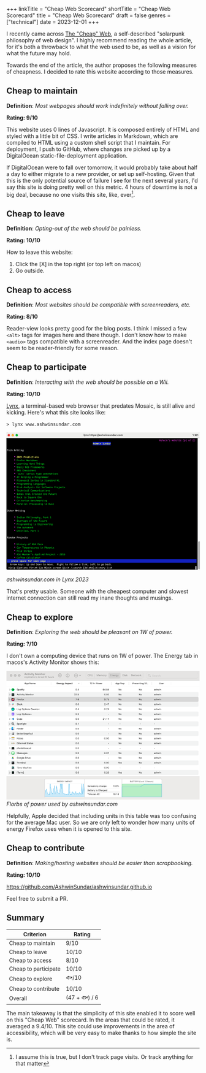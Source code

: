 +++
linkTitle = "Cheap Web Scorecard"
shortTitle = "Cheap Web Scorecard"
title = "Cheap Web Scorecard"
draft = false
genres = ["technical"]
date = 2023-12-01
+++

I recently came across [The "Cheap" Web](https://potato.cheap/), a self-described "solarpunk philosophy of web design". I highly recommend reading the whole article, for it's both a throwback to what the web used to be, as well as a vision for what the future may hold.

Towards the end of the article, the author proposes the following measures of cheapness. I decided to rate this website according to those measures.

## Cheap to maintain

**Definition**: _Most webpages should work indefinitely without falling over._

**Rating: 9/10**

This website uses 0 lines of Javascript. It is composed entirely of HTML and styled with a little bit of CSS. I write articles in Markdown, which are compiled to HTML using a custom shell script that I maintain. For deployment, I push to GitHub, where changes are picked up by a DigitalOcean static-file-deployment application. 

If DigitalOcean were to fall over tomorrow, it would probably take about half a day to either migrate to a new provider, or set up self-hosting. Given that this is the only potential source of failure I see for the next several years, I'd say this site is doing pretty well on this metric. 4 hours of downtime is not a big deal, because no one visits this site, like, ever[^visits].

## Cheap to leave  

**Definition**: _Opting-out of the web should be painless._

**Rating: 10/10**

How to leave this website:

1) Click the [X] in the top right (or top left on macos)  
2) Go outside.  

## Cheap to access

**Definition**: _Most websites should be compatible with screenreaders, etc._

**Rating: 8/10** 

Reader-view looks pretty good for the blog posts. I think I missed a few `<alt>` tags for images here and there though. I don't know how to make `<audio>` tags compatible with a screenreader. And the index page doesn't seem to be reader-friendly for some reason.

## Cheap to participate  

**Definition**: _Interacting with the web should be possible on a Wii._

**Rating: 10/10**

[Lynx](https://en.wikipedia.org/wiki/Lynx_(web_browser)), a terminal-based web browser that predates Mosaic, is still alive and kicking. Here's what this site looks like:  

```shell
> lynx www.ashwinsundar.com
```
![ashwinsundar.com in Lynx 2023](lynx.png)

*ashwinsundar.com in Lynx 2023*

That's pretty usable. Someone with the cheapest computer and slowest internet connection can still read my inane thoughts and musings.

## Cheap to explore

**Definition**: _Exploring the web should be pleasant on 1W of power._

**Rating: ?/10**

I don't own a computing device that runs on 1W of power. The Energy tab in macos's Activity Monitor shows this:

![florbs of power used by ashwinsundar.com](energy.png)
*Florbs of power used by ashwinsundar.com*

Helpfully, Apple decided that including units in this table was too confusing for the average Mac user. So we are only left to wonder how many units of energy Firefox uses when it is opened to this site.

## Cheap to contribute

**Definition**: _Making/hosting websites should be easier than scrapbooking._

**Rating: 10/10**  

https://github.com/AshwinSundar/ashwinsundar.github.io

Feel free to submit a PR. 

## Summary 

| Criterion | Rating |
| - | - |
| Cheap to maintain | 9/10 | 
| Cheap to leave | 10/10 |
| Cheap to access | 8/10 |
| Cheap to participate | 10/10 |
| Cheap to explore | 🐟/10 |
| Cheap to contribute | 10/10 |
| Overall | (47 + 🐟) / 6 |

The main takeaway is that the simplicity of this site enabled it to score well on this "Cheap Web" scorecard. In the areas that could be rated, it averaged a 9.4/10. This site could use improvements in the area of accessibility, which will be very easy to make thanks to how simple the site is.  

[^visits]: I assume this is true, but I don't track page visits. Or track anything for that matter
